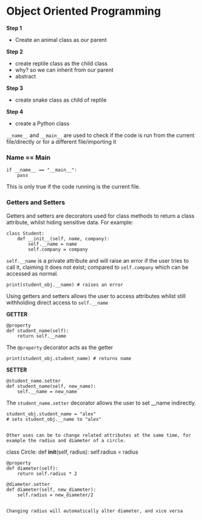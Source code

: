 # Object Oriented Programming

**Step 1**
- Create an animal class as our parent

**Step 2**
- create reptile class as the child class
- why? so we can inherit from our parent
- abstract

**Step 3**
- create snake class as child of reptile

**Step 4**
- create a Python class

``__name__`` and ``__main__`` are used to check if the code is run from the current file/directly or for a different file/importing it

### Name == Main
```
if __name__ == "__main__":
    pass
```
This is only true if the code running is the current file.

### Getters and Setters

Getters and setters are decorators used for class methods to return a class attribute, whilst hiding sensitive data. For example:
```
class Student:
    def __init__(self, name, company):
        self.__name = name
        self.company = company
```
``self.__name`` is a private attribute and will raise an error if the user tries to call it, claiming it does not exist; compared to ``self.company`` which can be accessed as normal.

```
print(student_obj.__name) # raises an error
```

Using getters and setters allows the user to access attributes whilst still withholding direct access to ``self.__name``

**GETTER**
```
@property
def student_name(self):
    return self.__name
```
The ``@property`` decorator acts as the getter
```
print(student_obj.student_name) # returns name
```

**SETTER**
```
@student_name.setter
def student_name(self, new_name):
    self.__name = new_name
```
The ``student_name.setter`` decorator allows the user to set __name indirectly.
```
student_obj.student_name = "alex"
# sets student_obj.__name to "alex"


Other uses can be to change related attributes at the same time, for example the radius and diameter of a circle. 

```
class Circle:
    def __init__(self, radius):
        self.radius = radius

    
    @property
    def diameter(self):
        return self.radius * 2

    @diameter.setter
    def diameter(self, new_diameter):
        self.radius = new_diameter/2
```

Changing radius will automatically alter diameter, and vice versa
